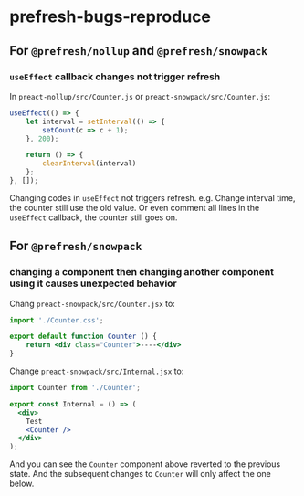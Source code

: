 # prefresh-bugs-reproduce

## For `@prefresh/nollup` and `@prefresh/snowpack`
### `useEffect` callback changes not trigger refresh
In `preact-nollup/src/Counter.js` or `preact-snowpack/src/Counter.js`:
```jsx
useEffect(() => {
    let interval = setInterval(() => {
        setCount(c => c + 1);
    }, 200);

    return () => {
        clearInterval(interval)
    };
}, []);
```
Changing codes in `useEffect` not triggers refresh. e.g. Change interval time, the counter still use the old value. Or even comment all lines in the `useEffect` callback, the counter still goes on.


## For `@prefresh/snowpack`
### changing a component then changing another component using it causes unexpected behavior
Chang `preact-snowpack/src/Counter.jsx` to:
```jsx
import './Counter.css';

export default function Counter () {
    return <div class="Counter">----</div>
}
```
Change `preact-snowpack/src/Internal.jsx` to:
```jsx
import Counter from './Counter';

export const Internal = () => (
  <div>
    Test
    <Counter />
  </div>
);
```
And you can see the `Counter` component above reverted to the previous state. And the subsequent changes to `Counter` will only affect the one below.


